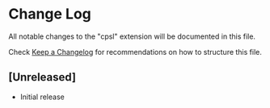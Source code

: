 # Change Log
All notable changes to the "cpsl" extension will be documented in this file.

Check [Keep a Changelog](http://keepachangelog.com/) for recommendations on how to structure this file.

## [Unreleased]
- Initial release